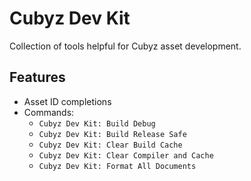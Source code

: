 # Cubyz Dev Kit

Collection of tools helpful for Cubyz asset development.

## Features

- Asset ID completions
- Commands:
  - `Cubyz Dev Kit: Build Debug`
  - `Cubyz Dev Kit: Build Release Safe`
  - `Cubyz Dev Kit: Clear Build Cache`
  - `Cubyz Dev Kit: Clear Compiler and Cache`
  - `Cubyz Dev Kit: Format All Documents`
